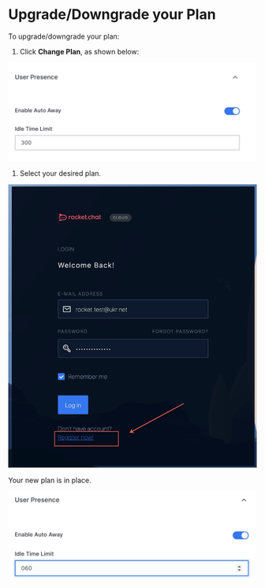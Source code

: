 # Upgrade/Downgrade your Plan

To upgrade/downgrade your plan:

1. Click **Change Plan**, as shown below:

![](../../../../.gitbook/assets/image%20%28147%29.png)

1. Select your desired plan.

![](../../../../.gitbook/assets/image%20%28149%29.png)

Your new plan is in place.

![](../../../../.gitbook/assets/image%20%28148%29.png)

